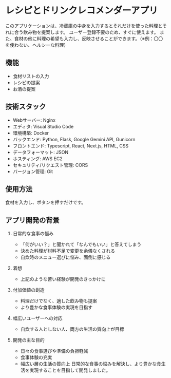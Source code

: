# レシピとドリンクレコメンダーアプリ
このアプリケーションは、冷蔵庫の中身を入力するとそれだけを使った料理とそれに合う飲み物を提案します。
ユーザー登録不要のため、すぐに使えます。
また、食材の他に料理の希望も入力し、反映させることができます。（※例：〇〇を使わない、ヘルシーな料理）

## 機能
- 食材リストの入力
- レシピの提案
- お酒の提案
## 技術スタック
- Webサーバー: Nginx
- エディタ: Visual Studio Code
- 環境構築: Docker
- バックエンド: Python, Flask, Google Gemini API, Gunicorn
- フロントエンド: Typescript, React, Next.js, HTML, CSS
- データフォーマット: JSON
- ホスティング: AWS EC2
- セキュリティ/リクエスト管理: CORS
- バージョン管理: Git

## 使用方法
食材を入力し、ボタンを押すだけです。

## アプリ開発の背景
1. 日常的な食事の悩み
   - 「何がいい？」と聞かれて「なんでもいい」と答えてしまう
   - 決めた料理が材料不足で変更を余儀なくされる
   - 自炊時のメニュー選びに悩み、面倒に感じる

2. 着想
   - 上記のような苦い経験が開発のきっかけに

3. 付加価値の創造
   - 料理だけでなく、適した飲み物も提案
   - より豊かな食事体験の実現を目指す

4. 幅広いユーザーへの対応
   - 自炊する人としない人、両方の生活の質向上が目標

5. 開発の主な目的
   - 日々の食事選びや準備の負担軽減
   - 食事体験の充実
   - 幅広い層の生活の質向上
日常的な食事の悩みを解決し、より豊かな食生活を実現することを目指して開発しました。


